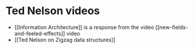 # Ted Nelson videos

- [[Information Architecture]] is a response from the video [[new-fields-and-feeled-effects]] video
- [[Ted Nelson on Zigzag data structures]]


